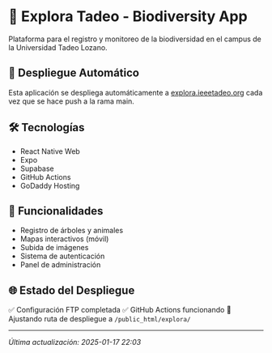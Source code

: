 # 🌱 Explora Tadeo - Biodiversity App

Plataforma para el registro y monitoreo de la biodiversidad en el campus de la Universidad Tadeo Lozano.

## 🚀 Despliegue Automático

Esta aplicación se despliega automáticamente a [explora.ieeetadeo.org](https://explora.ieeetadeo.org) cada vez que se hace push a la rama main.

## 🛠️ Tecnologías

- React Native Web
- Expo
- Supabase
- GitHub Actions
- GoDaddy Hosting

## 📱 Funcionalidades

- Registro de árboles y animales
- Mapas interactivos (móvil)
- Subida de imágenes
- Sistema de autenticación
- Panel de administración

## 🌐 Estado del Despliegue

✅ Configuración FTP completada
✅ GitHub Actions funcionando
🔄 Ajustando ruta de despliegue a `/public_html/explora/`

---

*Última actualización: 2025-01-17 22:03*
